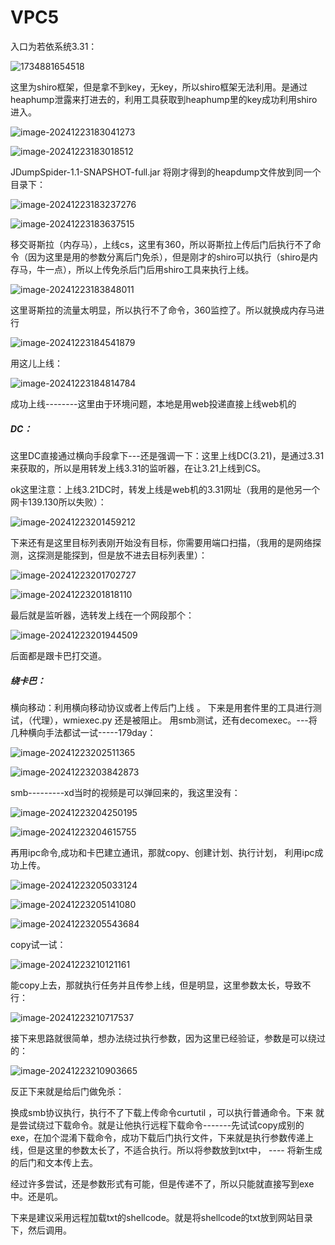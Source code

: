 
# VPC5

入口为若依系统3.31：

![1734881654518](https://cdn.jsdelivr.net/gh/maybeyjb/blue-team/img/202506170942665.png)

  这里为shiro框架，但是拿不到key，无key，所以shiro框架无法利用。是通过heaphump泄露来打进去的，利用工具获取到heaphump里的key成功利用shiro进入。

![image-20241223183041273](https://cdn.jsdelivr.net/gh/maybeyjb/blue-team/img/202506170942666.png)

![image-20241223183018512](https://cdn.jsdelivr.net/gh/maybeyjb/blue-team/img/202506170942667.png)

JDumpSpider-1.1-SNAPSHOT-full.jar  将刚才得到的heapdump文件放到同一个目录下：

![image-20241223183237276](https://cdn.jsdelivr.net/gh/maybeyjb/blue-team/img/202506170942668.png)

![image-20241223183637515](https://cdn.jsdelivr.net/gh/maybeyjb/blue-team/img/202506170942669.png)

  移交哥斯拉（内存马），上线cs，这里有360，所以哥斯拉上传后门后执行不了命令（因为这里是用的参数分离后门免杀），但是刚才的shiro可以执行（shiro是内存马，牛一点），所以上传免杀后门后用shiro工具来执行上线。

![image-20241223183848011](https://cdn.jsdelivr.net/gh/maybeyjb/blue-team/img/202506170942670.png)

这里哥斯拉的流量太明显，所以执行不了命令，360监控了。所以就换成内存马进行

![image-20241223184541879](https://cdn.jsdelivr.net/gh/maybeyjb/blue-team/img/202506170942671.png)

用这儿上线：

![image-20241223184814784](https://cdn.jsdelivr.net/gh/maybeyjb/blue-team/img/202506170942672.png)

  成功上线--------这里由于环境问题，本地是用web投递直接上线web机的

##### DC：

 这里DC直接通过横向手段拿下---还是强调一下：这里上线DC(3.21)，是通过3.31来获取的，所以是用转发上线3.31的监听器，在让3.21上线到CS。

ok这里注意：上线3.21DC时，转发上线是web机的3.31网址（我用的是他另一个网卡139.130所以失败）：

![image-20241223201459212](https://cdn.jsdelivr.net/gh/maybeyjb/blue-team/img/202506170942673.png)

下来还有是这里目标列表刚开始没有目标，你需要用端口扫描，（我用的是网络探测，这探测是能探到，但是放不进去目标列表里）：

![image-20241223201702727](https://cdn.jsdelivr.net/gh/maybeyjb/blue-team/img/202506170942674.png)

![image-20241223201818110](https://cdn.jsdelivr.net/gh/maybeyjb/blue-team/img/202506170942675.png)

最后就是监听器，选转发上线在一个网段那个：

![image-20241223201944509](https://cdn.jsdelivr.net/gh/maybeyjb/blue-team/img/202506170942676.png)



后面都是跟卡巴打交道。

##### 绕卡巴：

  横向移动：利用横向移动协议或者上传后门上线 。 下来是用套件里的工具进行测试，（代理），wmiexec.py   还是被阻止。  用smb测试，还有decomexec。---将几种横向手法都试一试-----179day：

![image-20241223202511365](https://cdn.jsdelivr.net/gh/maybeyjb/blue-team/img/202506170942677.png)

![image-20241223203842873](https://cdn.jsdelivr.net/gh/maybeyjb/blue-team/img/202506170942678.png)

smb---------xd当时的视频是可以弹回来的，我这里没有：

![image-20241223204250195](https://cdn.jsdelivr.net/gh/maybeyjb/blue-team/img/202506170942679.png)

![image-20241223204615755](https://cdn.jsdelivr.net/gh/maybeyjb/blue-team/img/202506170942680.png)

 再用ipc命令,成功和卡巴建立通讯，那就copy、创建计划、执行计划，  利用ipc成功上传。

![image-20241223205033124](https://cdn.jsdelivr.net/gh/maybeyjb/blue-team/img/202506170942681.png)

![image-20241223205141080](https://cdn.jsdelivr.net/gh/maybeyjb/blue-team/img/202506170942682.png)

![image-20241223205543684](https://cdn.jsdelivr.net/gh/maybeyjb/blue-team/img/202506170942683.png)

copy试一试：

![image-20241223210121161](https://cdn.jsdelivr.net/gh/maybeyjb/blue-team/img/202506170942684.png)

能copy上去，那就执行任务并且传参上线，但是明显，这里参数太长，导致不行：

![image-20241223210717537](https://cdn.jsdelivr.net/gh/maybeyjb/blue-team/img/202506170942685.png)

接下来思路就很简单，想办法绕过执行参数，因为这里已经验证，参数是可以绕过的：

![image-20241223210903665](https://cdn.jsdelivr.net/gh/maybeyjb/blue-team/img/202506170942686.png)

反正下来就是给后门做免杀：

换成smb协议执行，执行不了下载上传命令curtutil ，可以执行普通命令。下来 就是尝试绕过下载命令。就是让他执行远程下载命令-------先试试copy成别的exe，在加个混淆下载命令，成功下载后门执行文件，下来就是执行参数传递上线，但是这里的参数太长了，不适合执行。所以将参数放到txt中， ---- 将新生成的后门和文本传上去。

 经过许多尝试，还是参数形式有可能，但是传递不了，所以只能就直接写到exe中。还是叽。

下来是建议采用远程加载txt的shellcode。就是将shellcode的txt放到网站目录下，然后调用。

